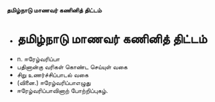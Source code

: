 **தமிழ்நாடு மாணவர் கணினித் திட்டம்**
- # தமிழ்நாடு மாணவர் கணினித் திட்டம்
- n. ஈரேழ்வரிப்பா
- பதினான்கு வரிகள் கொண்ட செய்யுள் வகை
- சிறு உணர்ச்சிப்பாடல் வகை
- (வினை.) ஈரேழ்வரிப்பாஎழுது
- ஈரேழ்வரிப்பாவினாற் போற்றிப்புகழ்.

